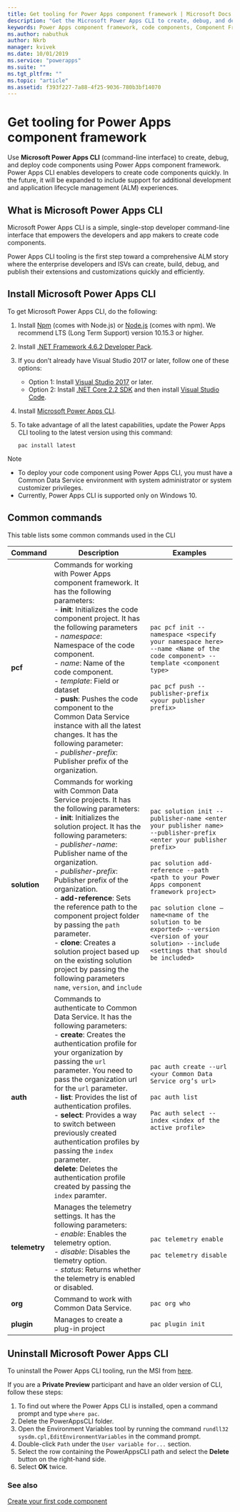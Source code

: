 ```yaml
---
title: Get tooling for Power Apps component framework | Microsoft Docs
description: "Get the Microsoft Power Apps CLI to create, debug, and deploy code components using Power Apps component framework."
keywords: Power Apps component framework, code components, Component Framework
ms.author: nabuthuk
author: Nkrb
manager: kvivek
ms.date: 10/01/2019
ms.service: "powerapps"
ms.suite: ""
ms.tgt_pltfrm: ""
ms.topic: "article"
ms.assetid: f393f227-7a88-4f25-9036-780b3bf14070
---
```


# Get tooling for Power Apps component framework

Use **Microsoft Power Apps CLI** (command-line interface) to create, debug, and deploy code components using Power Apps component framework. Power Apps CLI enables developers to create code components quickly. In the future, it will be expanded to include support for additional development and application lifecycle management (ALM) experiences. 

## What is Microsoft Power Apps CLI 

Microsoft Power Apps CLI is a simple, single-stop developer command-line interface that empowers the developers and app makers to create code components. 

Power Apps CLI tooling is the first step toward a comprehensive ALM story where the enterprise developers and ISVs can create, build, debug, and publish their extensions and customizations quickly and efficiently.  

## Install Microsoft Power Apps CLI

To get Microsoft Power Apps CLI, do the following:

1. Install [Npm](https://www.npmjs.com/get-npm) (comes with Node.js) or [Node.js](https://nodejs.org/en/) (comes with npm). We recommend LTS (Long Term Support) version 10.15.3 or higher.

1. Install [.NET Framework 4.6.2 Developer Pack](https://dotnet.microsoft.com/download/dotnet-framework/net462). 

1. If you don’t already have Visual Studio 2017 or later, follow one of these options:
   - Option 1: Install [Visual Studio 2017](https://docs.microsoft.com/visualstudio/install/install-visual-studio?view=vs-2017) or later.
   - Option 2: Install [.NET Core 2.2 SDK](https://dotnet.microsoft.com/download/dotnet-core/2.2) and then install [Visual Studio Code](https://code.visualstudio.com/Download).

1. Install [Microsoft Power Apps CLI](https://aka.ms/PowerAppsCLI).
1. To take advantage of all the latest capabilities, update the Power Apps CLI tooling to the latest version using this command:

    ```CLI
    pac install latest
    ```

> [!NOTE]
> - To deploy your code component using Power Apps CLI, you must have a Common Data Service environment with system administrator or system customizer privileges.
> - Currently, Power Apps CLI is supported only on Windows 10.

## Common commands

This table lists some common commands used in the CLI

|Command|Description|Examples|
|------|-----------|--------|
|**pcf**|Commands for working with Power Apps component framework. It has the following parameters: <br/> - **init**: Initializes the code component project. It has the following parameters <br/> - *namespace*: Namespace of the code component. <br/> - *name*: Name of the code component. <br/> - *template*: Field or dataset <br/> - **push**: Pushes the code component to the Common Data Service instance with all the latest changes. It has the following parameter: <br/> - *publisher-prefix*: Publisher prefix of the organization.| `pac pcf init --namespace <specify your namespace here> --name <Name of the code component> --template <component type>` <br/> <br/> `pac pcf push --publisher-prefix <your publisher prefix>`|
|**solution**|Commands for working with Common Data Service projects. It has the following parameters: <br/> - **init**: Initializes the solution project. It has the following parameters:<br/> - *publisher-name*: Publisher name of the organization. <br/> - *publisher-prefix*: Publisher prefix of the organization. <br/> - **add-reference**: Sets the reference path to the component project folder by passing the `path` parameter.<br/> - **clone**: Creates a solution project based up on the existing solution project by passing the following parameters `name`, `version`, and `include`|`pac solution init --publisher-name <enter your publisher name> --publisher-prefix <enter your publisher prefix>` <br/><br/> `pac solution add-reference --path <path to your Power Apps component framework project>`<br/><br/> `pac solution clone –name<name of the solution to be exported> --version <version of your solution> --include <settings that should be included>`|
|**auth**|Commands to authenticate to Common Data Service. It has the following parameters: <br/> - **create**: Creates the authentication profile for your organization by passing the `url` parameter. You need to pass the organization url for the `url` parameter. <br/> - **list**: Provides the list of authentication profiles. <br/> - **select**: Provides a way to switch between previously created authentication profiles by passing the `index` parameter.<br/>**delete**: Deletes the authentication profile created by passing  the `index` paramter.|`pac auth create --url <your Common Data Service org’s url>` <br/> <br/> `pac auth list` <br/><br/> `Pac auth select --index <index of the active profile>`|
|**telemetry**|Manages the telemetry settings. It has the following parameters: <br/>- *enable*: Enables the telemetry option.<br/> - *disable*: Disables the tlemetry option.<br/> - *status*: Returns whether the telemetry is enabled or disabled.|`pac telemetry enable` <br/><br/> `pac telemetry disable`|
|**org**|Command to work with Common Data Service.|`pac org who`|
|**plugin**|Manages to create a plug-in project|`pac plugin init`|


## Uninstall Microsoft Power Apps CLI

To uninstall the Power Apps CLI tooling, run the MSI from [here](https://aka.ms/PowerAppsCLI). 

If you are a **Private Preview** participant and have an older version of CLI, follow these steps:

1. To find out where the Power Apps CLI is installed, open a command prompt and type `where pac`.
1. Delete the PowerAppsCLI folder.
1. Open the Environment Variables tool by running the command `rundll32 sysdm.cpl,EditEnvironmentVariables` in the command prompt.
1. Double-click `Path` under the `User variable for...` section.
1. Select the row containing the PowerAppsCLI path and select the **Delete** button on the right-hand side.
1. Select **OK** twice.

### See also

[Create your first code component](implementing-controls-using-typescript.md)<br/>
